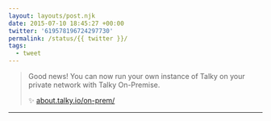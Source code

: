 ```yaml
---
layout: layouts/post.njk
date: 2015-07-10 18:45:27 +00:00
twitter: '619578196724297730'
permalink: /status/{{ twitter }}/
tags: 
  - tweet
---
```


> Good news! You can now run your own instance of Talky on your private network with Talky On-Premise.
> 
> ✨ [about.talky.io/on-prem/](https://about.talky.io/on-prem/)

---
